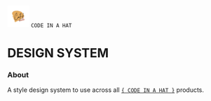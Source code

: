 <img src="docs/header.svg" width="50px" height="50px"> `CODE IN A HAT`

# DESIGN SYSTEM

### About
A style design system to use across all [`{ CODE IN A HAT }`](https://github.com/codeinahat) products.
